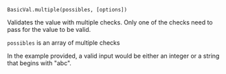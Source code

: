 ```BasicVal.multiple(possibles, [options])```

Validates the value with multiple checks. Only one of the checks need to pass for the value to be valid.

```possibles``` is an array of multiple checks

In the example provided, a valid input would be either an integer or a string that begins with "abc".